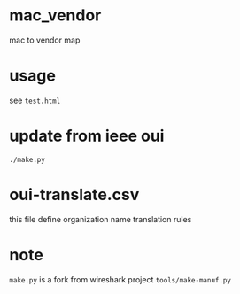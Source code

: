 # mac_vendor
mac to vendor map

# usage
see `test.html`

# update from ieee oui
```
./make.py
```

# oui-translate.csv
this file define organization name translation rules

# note
`make.py` is a fork from wireshark project `tools/make-manuf.py`
